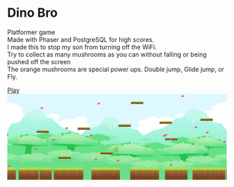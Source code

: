 # Dino Bro
Platformer game  
Made with Phaser and PostgreSQL for high scores.  
I made this to stop my son from turning off the WiFi.  
Try to collect as many mushrooms as you can without falling or being pushed off the screen  
The orange mushrooms are special power ups. Double jump, Glide jump, or Fly. 

[Play](https://dinoplatformer.herokuapp.com/)  
![main screen](/public/assets/menu.png)  

